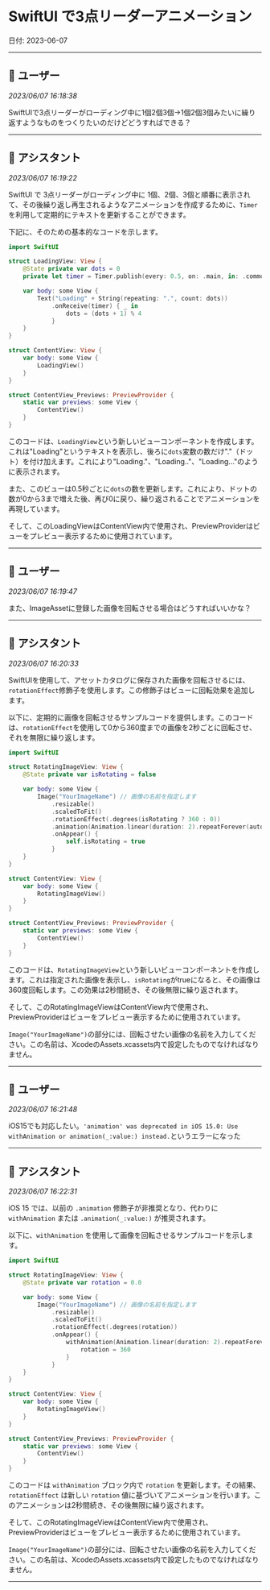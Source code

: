 # SwiftUI で3点リーダーアニメーション

日付: 2023-06-07

---

## 👤 ユーザー
*2023/06/07 16:18:38*

SwiftUIで3点リーダーがローディング中に1個2個3個-&gt;1個2個3個みたいに繰り返すようなものをつくりたいのだけどどうすればできる？

---

## 🤖 アシスタント
*2023/06/07 16:19:22*

SwiftUI で 3点リーダーがローディング中に 1個、2個、3個と順番に表示されて、その後繰り返し再生されるようなアニメーションを作成するために、`Timer`を利用して定期的にテキストを更新することができます。

下記に、そのための基本的なコードを示します。

```swift
import SwiftUI

struct LoadingView: View {
    @State private var dots = 0
    private let timer = Timer.publish(every: 0.5, on: .main, in: .common).autoconnect()

    var body: some View {
        Text("Loading" + String(repeating: ".", count: dots))
            .onReceive(timer) { _ in
                dots = (dots + 1) % 4
            }
    }
}

struct ContentView: View {
    var body: some View {
        LoadingView()
    }
}

struct ContentView_Previews: PreviewProvider {
    static var previews: some View {
        ContentView()
    }
}
```

このコードは、`LoadingView`という新しいビューコンポーネントを作成します。これは"Loading"というテキストを表示し、後ろに`dots`変数の数だけ"."（ドット）を付け加えます。これにより"Loading."、"Loading.."、"Loading..."のように表示されます。

また、このビューは0.5秒ごとに`dots`の数を更新します。これにより、ドットの数が0から3まで増えた後、再び0に戻り、繰り返されることでアニメーションを再現しています。

そして、このLoadingViewはContentView内で使用され、PreviewProviderはビューをプレビュー表示するために使用されています。

---

## 👤 ユーザー
*2023/06/07 16:19:47*

また、ImageAssetに登録した画像を回転させる場合はどうすればいいかな？

---

## 🤖 アシスタント
*2023/06/07 16:20:33*

SwiftUIを使用して、アセットカタログに保存された画像を回転させるには、`rotationEffect`修飾子を使用します。この修飾子はビューに回転効果を追加します。

以下に、定期的に画像を回転させるサンプルコードを提供します。このコードは、`rotationEffect`を使用して0から360度までの画像を2秒ごとに回転させ、それを無限に繰り返します。

```swift
import SwiftUI

struct RotatingImageView: View {
    @State private var isRotating = false

    var body: some View {
        Image("YourImageName") // 画像の名前を指定します
            .resizable()
            .scaledToFit()
            .rotationEffect(.degrees(isRotating ? 360 : 0))
            .animation(Animation.linear(duration: 2).repeatForever(autoreverses: false))
            .onAppear() {
                self.isRotating = true
            }
    }
}

struct ContentView: View {
    var body: some View {
        RotatingImageView()
    }
}

struct ContentView_Previews: PreviewProvider {
    static var previews: some View {
        ContentView()
    }
}
```

このコードは、`RotatingImageView`という新しいビューコンポーネントを作成します。これは指定された画像を表示し、`isRotating`がtrueになると、その画像は360度回転します。この効果は2秒間続き、その後無限に繰り返されます。

そして、このRotatingImageViewはContentView内で使用され、PreviewProviderはビューをプレビュー表示するために使用されています。

`Image("YourImageName")`の部分には、回転させたい画像の名前を入力してください。この名前は、XcodeのAssets.xcassets内で設定したものでなければなりません。

---

## 👤 ユーザー
*2023/06/07 16:21:48*

iOS15でも対応したい。`'animation' was deprecated in iOS 15.0: Use withAnimation or animation(_:value:) instead.`というエラーになった

---

## 🤖 アシスタント
*2023/06/07 16:22:31*

iOS 15 では、以前の `.animation` 修飾子が非推奨となり、代わりに `withAnimation` または `.animation(_:value:)` が推奨されます。

以下に、`withAnimation` を使用して画像を回転させるサンプルコードを示します。

```swift
import SwiftUI

struct RotatingImageView: View {
    @State private var rotation = 0.0

    var body: some View {
        Image("YourImageName") // 画像の名前を指定します
            .resizable()
            .scaledToFit()
            .rotationEffect(.degrees(rotation))
            .onAppear() {
                withAnimation(Animation.linear(duration: 2).repeatForever(autoreverses: false)) {
                    rotation = 360
                }
            }
    }
}

struct ContentView: View {
    var body: some View {
        RotatingImageView()
    }
}

struct ContentView_Previews: PreviewProvider {
    static var previews: some View {
        ContentView()
    }
}
```

このコードは `withAnimation` ブロック内で `rotation` を更新します。その結果、`rotationEffect` は新しい `rotation` 値に基づいてアニメーションを行います。このアニメーションは2秒間続き、その後無限に繰り返されます。

そして、このRotatingImageViewはContentView内で使用され、PreviewProviderはビューをプレビュー表示するために使用されています。

`Image("YourImageName")`の部分には、回転させたい画像の名前を入力してください。この名前は、XcodeのAssets.xcassets内で設定したものでなければなりません。

---
